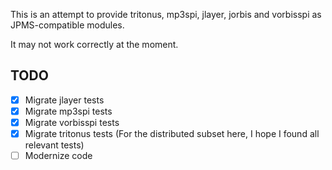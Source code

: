 This is an attempt to provide tritonus, mp3spi, jlayer, jorbis and vorbisspi as JPMS-compatible modules.

It may not work correctly at the moment.

## TODO

- [x] Migrate jlayer tests
- [x] Migrate mp3spi tests
- [x] Migrate vorbisspi tests
- [x] Migrate tritonus tests (For the distributed subset here, I hope I found all relevant tests)
- [ ] Modernize code
